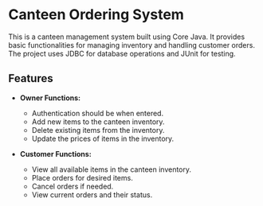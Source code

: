 # Canteen Ordering System

This is a canteen management system built using Core Java. It provides basic functionalities for managing inventory and handling customer orders. The project uses JDBC for database operations and JUnit for testing.

## Features

- **Owner Functions:**
  - Authentication should be when entered. 
  - Add new items to the canteen inventory.
  - Delete existing items from the inventory.
  - Update the prices of items in the inventory.

- **Customer Functions:**
  - View all available items in the canteen inventory.
  - Place orders for desired items.
  - Cancel orders if needed.
  - View current orders and their status.

